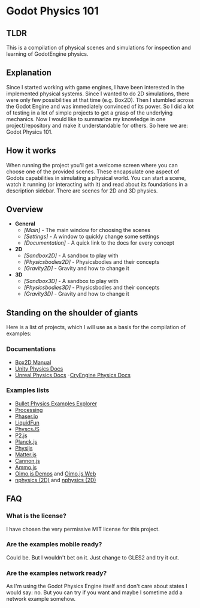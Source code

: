 # Godot Physics 101

## TLDR

This is a compilation of physical scenes and simulations for inspection and learning of GodotEngine physics.

## Explanation

Since I started working with game engines, I have been interested in the implemented physical systems. Since I wanted to do 2D simulations, there were only few possibilities at that time (e.g. Box2D). Then I stumbled across the Godot Engine and was immediately convinced of its power. So I did a lot of testing in a lot of simple projects to get a grasp of the underlying mechanics. Now I would like to summarize my knowledge in one project/repository and make it understandable for others. So here we are: Godot Physics 101.

## How it works

When running the project you'll get a welcome screen where you can choose one of the provided scenes. These encapsulate one aspect of Godots capabilities in simulating a physical world. You can start a scene, watch it running (or interacting with it) and read about its foundations in a description sidebar. There are scenes for 2D and 3D physics.

## Overview

- **General**
  - *[Main]* - The main window for choosing the scenes
  - *[Settings]* - A window to quickly change some settings
  - *[Documentation]* - A quick link to the docs for every concept
- **2D**
  - *[Sandbox2D]* - A sandbox to play with
  - *[Physicsbodies2D]* - Physicsbodies and their concepts
  - *[Gravity2D]* - Gravity and how to change it
- **3D**
  - *[Sandbox3D]* - A sandbox to play with
  - *[Physicsbodies3D]* - Physicsbodies and their concepts
  - *[Gravity3D]* - Gravity and how to change it

## Standing on the shoulder of giants

Here is a list of projects, which I will use as a basis for the compilation of examples:

### Documentations

- [Box2D Manual](http://box2d.org/manual.pdf)
- [Unity Physics Docs](https://docs.unity3d.com/Manual/PhysicsSection.html)
- [Unreal Physics Docs](https://docs.unrealengine.com/en-US/Engine/Physics/index.html)
-[CryEngine Physics Docs](https://docs.cryengine.com/display/CEMANUAL/Physics)

### Examples lists

- [Bullet Physics Examples Explorer](https://github.com/bulletphysics/bullet3/releases)
- [Processing](https://processing.org/examples/)
- [Phaser.io](https://phaser.io/examples/v3/category/physics)
- [LiquidFun](http://google.github.io/liquidfun/)
- [PhyscsJS](http://wellcaffeinated.net/PhysicsJS/)
- [P2.js](https://github.com/schteppe/p2.js#demos)
- [Planck.js](http://piqnt.com/planck.js/)
- [Physijs](https://github.com/chandlerprall/Physijs#examples)
- [Matter.js](https://github.com/liabru/matter-js#demos)
- [Cannon.js](http://schteppe.github.io/cannon.js/)
- [Ammo.js](https://github.com/kripken/ammo.js#demos)
- [Oimo.js Demos](https://github.com/lo-th/Oimo.js#demo) and [Oimo.js Web](http://lo-th.github.io/Oimo.js/#basic)
- [nphysics (2D)](https://www.nphysics.org/demo_all_examples2/) and [nphysics (2D)](https://www.nphysics.org/demo_all_examples3/)

## FAQ

### What is the license?

I have chosen the very permissive MIT license for this project.

### Are the examples mobile ready?

Could be. But I wouldn't bet on it. Just change to GLES2 and try it out.

### Are the examples network ready?

As I'm using the Godot Physics Engine itself and don't care about states I would say: no. But you can try if you want and maybe I sometime add a network example somehow.